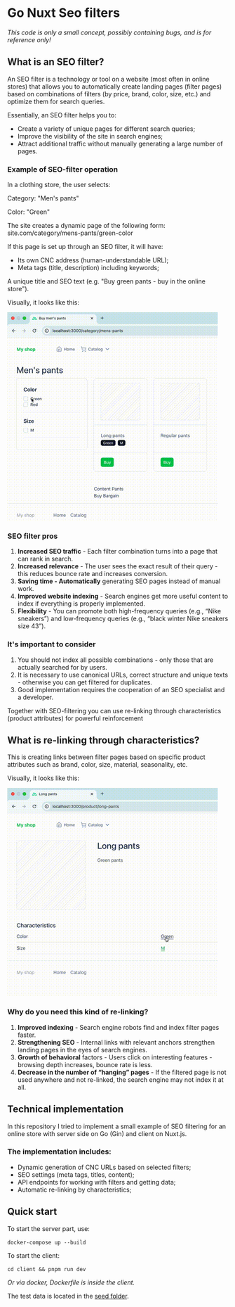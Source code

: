# Go Nuxt Seo filters 

*This code is only a small concept, possibly containing bugs, and is for reference only!*

## What is an SEO filter?

An SEO filter is a technology or tool on a website (most often in online stores) that allows 
you to automatically create landing pages (filter pages) based on combinations of filters 
(by price, brand, color, size, etc.) and optimize them for search queries.

Essentially, an SEO filter helps you to:

* Create a variety of unique pages for different search queries;
* Improve the visibility of the site in search engines;
* Attract additional traffic without manually generating a large number of pages.

### Example of SEO-filter operation

In a clothing store, the user selects:

Category: "Men's pants"

Color: "Green"

The site creates a dynamic page of the following form:
site.com/category/mens-pants/green-color

If this page is set up through an SEO filter, it will have:

* Its own CNC address (human-understandable URL);
* Meta tags (title, description) including keywords;

A unique title and SEO text (e.g. "Buy green pants - buy in the online store").

Visually, it looks like this:

![Example of SEO-filter operation gif](./docs/filters.gif)


### SEO filter pros

1. **Increased SEO traffic** - Each filter combination turns into a page that can rank in search.
2. **Increased relevance** - The user sees the exact result of their query - this reduces bounce rate and increases conversion.
3. **Saving time - Automatically** generating SEO pages instead of manual work.
4. **Improved website indexing** - Search engines get more useful content to index if everything is properly implemented.
5. **Flexibility** - You can promote both high-frequency queries (e.g., “Nike sneakers”) and low-frequency queries (e.g., “black winter Nike sneakers size 43”).

### It's important to consider

1. You should not index all possible combinations - only those that are actually searched for by users.
2. It is necessary to use canonical URLs, correct structure and unique texts - otherwise you can get filtered for duplicates.
3. Good implementation requires the cooperation of an SEO specialist and a developer.


Together with SEO-filtering you can use re-linking through characteristics (product attributes) for powerful reinforcement

## What is re-linking through characteristics?

This is creating links between filter pages based on specific product attributes such as brand, color, size, material, seasonality, etc.

Visually, it looks like this:

![What is re-linking through characteristics gif](./docs/relinking.gif)

### Why do you need this kind of re-linking?

1. **Improved indexing** - Search engine robots find and index filter pages faster.
2. **Strengthening SEO** - Internal links with relevant anchors strengthen landing pages in the eyes of search engines.
3. **Growth of behavioral** factors - Users click on interesting features - browsing depth increases, bounce rate is less.
4. **Decrease in the number of “hanging” pages** - If the filtered page is not used anywhere and not re-linked, the search engine may not index it at all.

## Technical implementation

In this repository I tried to implement a small example of SEO filtering for an online store with server side on Go (Gin) and client on Nuxt.js.

### The implementation includes:

* Dynamic generation of CNC URLs based on selected filters;
* SEO settings (meta tags, titles, content);
* API endpoints for working with filters and getting data;
* Automatic re-linking by characteristics;

## Quick start

To start the server part, use:

```shell
docker-compose up --build
```

To start the client:

```shell
cd client && pnpm run dev
```

*Or via docker, Dockerfile is inside the client.*

The test data is located in the [seed folder](./seed).
